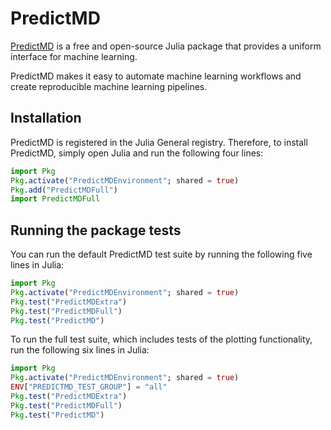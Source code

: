 # PredictMD

[PredictMD](https://predictmd.net) is a free and open-source Julia package that provides a uniform
interface for machine learning.

PredictMD makes it easy to automate machine learning workflows and
create reproducible machine learning pipelines.

## Installation

PredictMD is registered in the Julia General registry. Therefore, to install PredictMD, simply open Julia and run the following four lines:
```julia
import Pkg
Pkg.activate("PredictMDEnvironment"; shared = true)
Pkg.add("PredictMDFull")
import PredictMDFull
```

## Running the package tests

You can run the default PredictMD test suite by running the
following five lines in Julia:
```julia
import Pkg
Pkg.activate("PredictMDEnvironment"; shared = true)
Pkg.test("PredictMDExtra")
Pkg.test("PredictMDFull")
Pkg.test("PredictMD")
```

To run the full test suite, which includes
tests of the plotting functionality, run the following six
lines in Julia:
```julia
import Pkg
Pkg.activate("PredictMDEnvironment"; shared = true)
ENV["PREDICTMD_TEST_GROUP"] = "all"
Pkg.test("PredictMDExtra")
Pkg.test("PredictMDFull")
Pkg.test("PredictMD")
```
